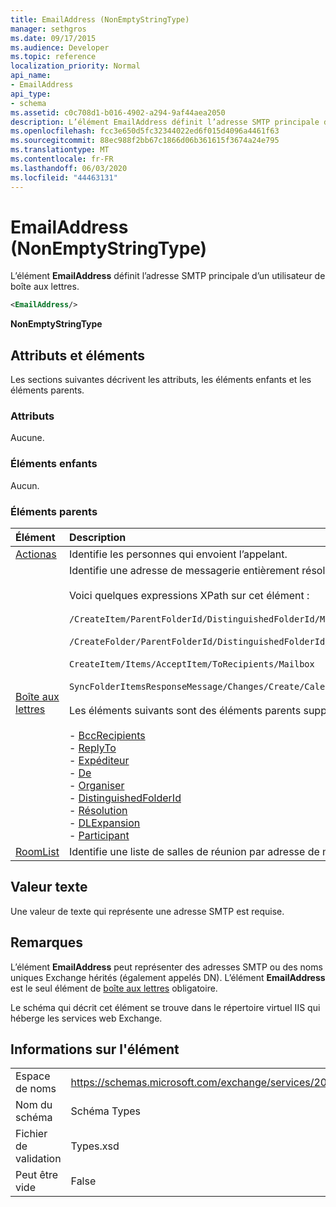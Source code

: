 ```yaml
---
title: EmailAddress (NonEmptyStringType)
manager: sethgros
ms.date: 09/17/2015
ms.audience: Developer
ms.topic: reference
localization_priority: Normal
api_name:
- EmailAddress
api_type:
- schema
ms.assetid: c0c708d1-b016-4902-a294-9af44aea2050
description: L’élément EmailAddress définit l’adresse SMTP principale d’un utilisateur de boîte aux lettres.
ms.openlocfilehash: fcc3e650d5fc32344022ed6f015d4096a4461f63
ms.sourcegitcommit: 88ec988f2bb67c1866d06b361615f3674a24e795
ms.translationtype: MT
ms.contentlocale: fr-FR
ms.lasthandoff: 06/03/2020
ms.locfileid: "44463131"
---
```

# <a name="emailaddress-nonemptystringtype"></a>EmailAddress (NonEmptyStringType)

L’élément **EmailAddress** définit l’adresse SMTP principale d’un utilisateur de boîte aux lettres. 
  
```XML
<EmailAddress/>
```

 **NonEmptyStringType**
## <a name="attributes-and-elements"></a>Attributs et éléments

Les sections suivantes décrivent les attributs, les éléments enfants et les éléments parents.
  
### <a name="attributes"></a>Attributs

Aucune.
  
### <a name="child-elements"></a>Éléments enfants

Aucun.
  
### <a name="parent-elements"></a>Éléments parents

|**Élément**|**Description**|
|:-----|:-----|
|[Actionas](actingas.md) <br/> |Identifie les personnes qui envoient l’appelant.  <br/> |
|[Boîte aux lettres](mailbox.md) <br/> | Identifie une adresse de messagerie entièrement résolue.  <br/><br/>Voici quelques expressions XPath sur cet élément :<br/><br/>`/CreateItem/ParentFolderId/DistinguishedFolderId/Mailbox`<br/><br/>`/CreateFolder/ParentFolderId/DistinguishedFolderId/Mailbox`<br/><br/>`CreateItem/Items/AcceptItem/ToRecipients/Mailbox`<br/><br/>`SyncFolderItemsResponseMessage/Changes/Create/CalendarItem/ConflictingMeetings/AcceptItem/CcRecipients/Mailbox`<br/><br/>Les éléments suivants sont des éléments parents supplémentaires de l’élément Mailbox :<br/><br/>- [BccRecipients](bccrecipients.md) <br/>- [ReplyTo](replyto.md) <br/>- [Expéditeur](sender.md) <br/>- [De](from.md) <br/>- [Organiser](organizer.md) <br/>- [DistinguishedFolderId](distinguishedfolderid.md) <br/>- [Résolution](resolution.md) <br/>- [DLExpansion](dlexpansion.md) <br/>- [Participant](attendee.md) <br/> |
|[RoomList](roomlist.md) <br/> |Identifie une liste de salles de réunion par adresse de messagerie.  <br/> |
   
## <a name="text-value"></a>Valeur texte

Une valeur de texte qui représente une adresse SMTP est requise.
  
## <a name="remarks"></a>Remarques

L’élément **EmailAddress** peut représenter des adresses SMTP ou des noms uniques Exchange hérités (également appelés DN). L’élément **EmailAddress** est le seul élément de [boîte aux lettres](mailbox.md) obligatoire. 
  
Le schéma qui décrit cet élément se trouve dans le répertoire virtuel IIS qui héberge les services web Exchange.
  
## <a name="element-information"></a>Informations sur l'élément

|||
|:-----|:-----|
|Espace de noms  <br/> |https://schemas.microsoft.com/exchange/services/2006/types  <br/> |
|Nom du schéma  <br/> |Schéma Types  <br/> |
|Fichier de validation  <br/> |Types.xsd  <br/> |
|Peut être vide  <br/> |False  <br/> |
   

